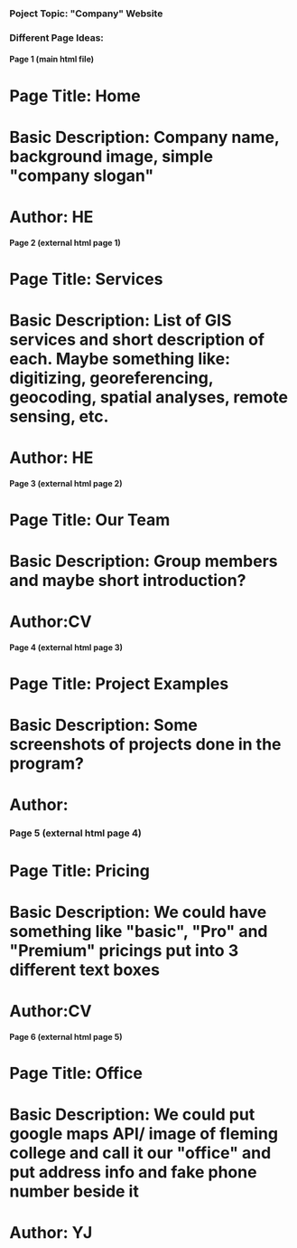 ### Poject Topic: "Company" Website

### Different Page Ideas:

#### Page 1 (main html file)
# Page Title: Home
# Basic Description: Company name, background image, simple "company slogan"
# Author: HE


#### Page 2 (external html page 1)
# Page Title: Services
# Basic Description: List of GIS services and short description of each. Maybe something like: digitizing, georeferencing, geocoding, spatial analyses, remote sensing, etc.
# Author: HE

#### Page 3 (external html page 2)
# Page Title: Our Team
# Basic Description: Group members and maybe short introduction?
# Author:CV


#### Page 4 (external html page 3)
# Page Title: Project Examples
# Basic Description: Some screenshots of projects done in the program?
# Author:


### Page 5 (external html page 4)
# Page Title: Pricing
# Basic Description: We could have something like "basic", "Pro" and "Premium" pricings put into 3 different text boxes
# Author:CV


#### Page 6 (external html page 5)
# Page Title: Office
# Basic Description: We could put google maps API/ image of fleming college and call it our "office" and put address info and fake phone number beside it
# Author: YJ



